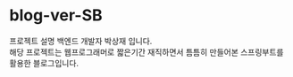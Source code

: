 # blog-ver-SB

프로젝트 설명
  백엔드 개발자 박상재 입니다.<br>
  해당 프로젝트는 웹프로그래머로 짧은기간 재직하면서 틈틈히 만들어본 스프링부트를 활용한 블로그입니다.
